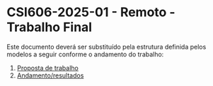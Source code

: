 # **CSI606-2025-01 - Remoto - Trabalho Final**

Este documento deverá ser substituído pela estrutura definida pelos modelos a seguir conforme o andamento do trabalho:

1. [Proposta de trabalho](./01-proposal.md)
1. [Andamento/resultados](./02-final-version.md)

